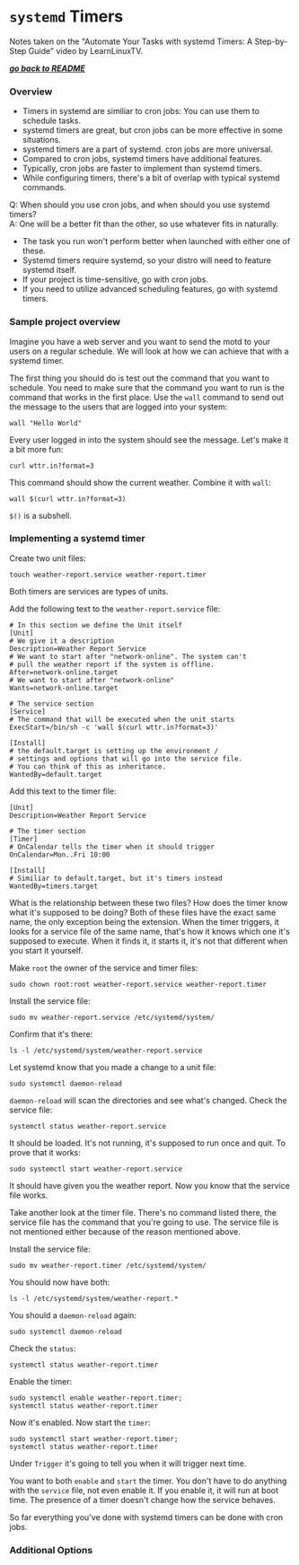 # `systemd` Timers

Notes taken on the "Automate Your Tasks with systemd Timers: A Step-by-Step
Guide" video by LearnLinuxTV.

[***go back to README***](/README.md)

### Overview

- Timers in systemd are similiar to cron jobs: You can use them to schedule
  tasks.
- systemd timers are great, but cron jobs can be more effective in some
  situations.
- systemd timers are a part of systemd. cron jobs are more universal.
- Compared to cron jobs, systemd timers have additional features.
- Typically, cron jobs are faster to implement than systemd timers.
- While configuring timers, there's a bit of overlap with typical systemd
  commands.

Q: When should you use cron jobs, and when should you use systemd timers?  
A: One will be a better fit than the other, so use whatever fits in naturally.

- The task you run won't perform better when launched with either one of these.
- Systemd timers require systemd, so your distro will need to feature systemd
  itself. 
- If your project is time-sensitive, go with cron jobs.
- If you need to utilize advanced scheduling features, go with systemd timers.

### Sample project overview

Imagine you have a web server and you want to send the motd to your users on a
regular schedule. We will look at how we can achieve that with a systemd timer.

The first thing you should do is test out the command that you want to
schedule. You need to make sure that the command you want to run is the command
that works in the first place. Use the `wall` command to send out the message 
to the users that are logged into your system:

    wall "Hello World"

Every user logged in into the system should see the message. Let's make it a
bit more fun:

    curl wttr.in?format=3

This command should show the current weather. Combine it with `wall`:

    wall $(curl wttr.in?format=3)

`$()` is a subshell. 

### Implementing a systemd timer

Create two unit files:

    touch weather-report.service weather-report.timer

Both timers are services are types of units. 

Add the following text to the `weather-report.service` file:

    # In this section we define the Unit itself
    [Unit]
    # We give it a description
    Description=Weather Report Service
    # We want to start after "network-online". The system can't
    # pull the weather report if the system is offline.
    After=network-online.target
    # We want to start after "network-online"
    Wants=network-online.target

    # The service section
    [Service]
    # The command that will be executed when the unit starts
    ExecStart=/bin/sh -c 'wall $(curl wttr.in?format=3)'

    [Install]
    # the default.target is setting up the environment /
    # settings and options that will go into the service file.
    # You can think of this as inheritance.
    WantedBy=default.target

Add this text to the timer file:

    [Unit]
    Description=Weather Report Service
    
    # The timer section
    [Timer]
    # OnCalendar tells the timer when it should trigger
    OnCalendar=Mon..Fri 10:00
    
    [Install]
    # Similiar to default.target, but it's timers instead
    WantedBy=timers.target

What is the relationship between these two files? How does the timer know what
it's supposed to be doing? Both of these files have the exact same name, the
only exception being the extension. When the timer triggers, it looks for a 
service file of the same name, that's how it knows which one it's supposed to
execute. When it finds it, it starts it, it's not that different when you start
it yourself.

Make `root` the owner of the service and timer files:

    sudo chown root:root weather-report.service weather-report.timer

Install the service file:

    sudo mv weather-report.service /etc/systemd/system/

Confirm that it's there:

    ls -l /etc/systemd/system/weather-report.service

Let systemd know that you made a change to a unit file:

    sudo systemctl daemon-reload 

`daemon-reload` will scan the directories and see what's changed. Check the
service file:

    systemctl status weather-report.service

It should be loaded. It's not running, it's supposed to run once and quit. To 
prove that it works:

    sudo systemctl start weather-report.service

It should have given you the weather report. Now you know that the service file
works.

Take another look at the timer file. There's no command listed there, the
service file has the command that you're going to use. The service file is not
mentioned either because of the reason mentioned above.

Install the service file:

    sudo mv weather-report.timer /etc/systemd/system/

You should now have both:

    ls -l /etc/systemd/system/weather-report.*

You should a `daemon-reload` again:

    sudo systemctl daemon-reload 

Check the `status`:

    systemctl status weather-report.timer 

Enable the timer:

    sudo systemctl enable weather-report.timer;
    systemctl status weather-report.timer 

Now it's enabled. Now start the `timer`:

    sudo systemctl start weather-report.timer;
    systemctl status weather-report.timer 

Under `Trigger` it's going to tell you when it will trigger next time.

You want to both `enable` and `start` the timer. You don't have to do anything
with the `service` file, not even enable it. If you enable it, it will run at
boot time. The presence of a timer doesn't change how the service behaves.

So far everything you've done with systemd timers can be done with cron jobs.

### Additional Options


